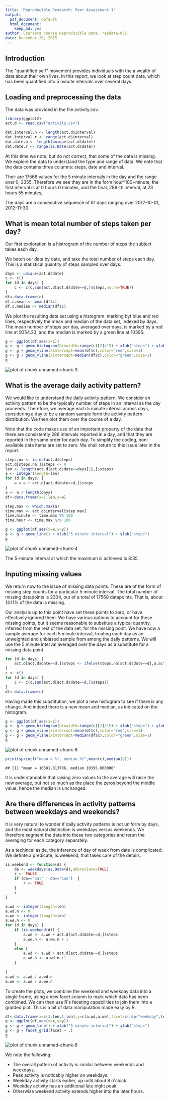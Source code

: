 ```yaml
---
title: 'Reproducible Research: Peer Assessment 1'
output:
  pdf_document: default
  html_document:
    keep_md: yes
author: Coursera course Reproducible Data, repdata-035
date: December 20, 2015
---
```


## Introduction

The "quantified self" movement provides individuals with the a wealth of data about their
own lives. In this report, we look at step count data, which has been quantified into 5 minute
intervals over several days.

## Loading and preprocessing the data

The data was provided in the file activity.csv.


```r
library(ggplot2)
act.d <- read.csv("activity.csv")

dat.interval.n <- length(act.d$interval)
dat.interval.r <- range(act.d$interval)
dat.date.n <- length(unique(act.d$date))
dat.date.r <- range(as.Date(act.d$date))
```

At this time we note, but do not correct, that some of the data is missing. We explore the data to understand the type and range of data.  We note that the data contains three columns: steps, date and interval. 

Their are 17568 values for the 5 minute intervals in the day and the range over 0, 2355. Therefore we see they are in the form hour*100+minute, the first interval is at 0 hours 0 minutes, and the final, 288-th interval, at 23 hours 55 minutes,.

The days are a consecutive sequence of 61 days ranging over 2012-10-01, 2012-11-30.

## What is mean total number of steps taken per day?

Our first exploration is a histrogram of the number of steps the subject takes each day.

We batch our data by date, and take the total number of steps each day. This is a statistical quantity of steps sampled over days.


```r
days <- unique(act.d$date)
c <- c()
for (d in days) {
	c <- c(c,sum(act.d[act.d$date==d,]$steps,na.rm=TRUE))
}
df<-data.frame(c)
df.c.mean <- mean(df$c)
df.c.median <- median(df$c)
```

We plot the resulting data set using a histogram.  marking byt blue and red lines, respectively the mean and median of the data set, indexed by days. The mean number of steps per day, averaged over days, is marked by a red  line at 9354.23, and the median is marked by a green line at 10395.


```r
g <- ggplot(df,aes(x=c)) 
g <- g + geom_histogram(binwidth=range(c)[2]/15) + xlab("steps") + ylab("days")
g <- g + geom_vline(xintercept=mean(df$c),color="red",size=1)
g <- g + geom_vline(xintercept=median(df$c),color="green",size=1)
g
```

![plot of chunk unnamed-chunk-3](figure/unnamed-chunk-3-1.png) 

## What is the average daily activity pattern?

We would like to understand the daily activity pattern. We consider an activity pattern to be the typically number of steps in an interval as the day proceeds. Therefore, we average each 5 minute interval across days, considering a day to be a random sample form the activity pattern distribution. We then plot them over the course of a day. 

Note that the code makes use of an important property of the data that there are consistently 288 intervals reported in a day, and that they are reported in the same order for each day. To simplify the coding, non-available data items are set to zero. We shall return to this issue later in the report.



```r
steps.na <- is.na(act.d$steps)
act.d[steps.na,]$steps <- 0
len <- length(act.d[act.d$date==days[1],]$steps)
a <- integer(length=len)
for (d in days) {
	a = a + act.d[act.d$date==d,]$steps
}
a <- a / length(days)
df<-data.frame(x=1:len,y=a)

step.max <- which.max(a)
time.max <- act.d$interval[step.max]
time.minute <- time.max %% 100
time.hour <- time.max %/% 100

g <- ggplot(df,aes(x=x,y=y))
g <- g + geom_line() + xlab("5 minute interval") + ylab("steps")
g
```

![plot of chunk unnamed-chunk-4](figure/unnamed-chunk-4-1.png) 

The 5-minute interval at which the maximum is achieved is 8:35.


## Inputing missing values

We return now to the issue of missing data points. These are of the form of missing step counts for a particular 5 minute interval. The total number of missing datapoints is 2304, out of 
a total of 17568 datapoints. That is, about 
13.11% of the
data is missing.

Our analysis up to this point have set these points to zero, or have effectively ignored them. We have various options to account for these missing points, but it seems reasonable to substitue a typical quantity, inferred from the rest of the data set, for the missing point. We have now a sample average for each 5 minute interval, treating each day as an unweighted and unbiased sample from among the daily patterns. We will use the 5 minute interval averaged over the days as a substitute for a missing data point.


```r
for (d in days) {
	act.d[act.d$date==d,]$steps <- ifelse(steps.na[act.d$date==d],a,act.d[act.d$date==d,]$step)
}
c <- c()
for (d in days) {
	c <- c(c,sum(act.d[act.d$date==d,]$steps))
}
df<-data.frame(c)
```

Having made this substitution, we plot a new histogram to see if there is any change. And indeed there is a new mean and median, as indicated on the histogram.



```r
g <- ggplot(df,aes(x=c)) 
g <- g + geom_histogram(binwidth=range(c)[2]/15) + xlab("steps") + ylab("days")
g <- g + geom_vline(xintercept=mean(df$c),color="red",size=1)
g <- g + geom_vline(xintercept=median(df$c),color="green",size=1)
g
```

![plot of chunk unnamed-chunk-6](figure/unnamed-chunk-6-1.png) 

```r
print(sprintf("mean = %f, median %f",mean(c),median(c)))
```

```
## [1] "mean = 10581.013706, median 10395.000000"
```

It is understandable that raising zero values to the average will raise the new average, but not so much as the place the zeros beyond the middle value, hence the median is unchanged.

## Are there differences in activity patterns between weekdays and weekends?

It is very natural to wonder if daily activity patterns is not uniform by days, and the most natural distinction is weekdays versus weekends. We therefore segment the data into these two categories and rerun the averaging for each category separately.

As a techincal aside, the inference of day of week from date is complicated. We definte a predicate, is.weekend, that takes care of the details.


```r
is.weekend <- function(d) {
	da <- weekdays(as.Date(d),abbreviate=TRUE)
	r <- FALSE
	if (da=="Sat" | da=="Sun")  {
		r <- TRUE
	} 
	r
}

a.wd <- integer(length=len)
a.wd.n <- 0
a.we <- integer(length=len)
a.we.n <- 0
for (d in days) {
	if (is.weekend(d)) {
		a.we <- a.we + act.d[act.d$date==d,]$steps
		a.we.n <- a.we.n + 1
	}
	else {
		a.wd <- a.wd + act.d[act.d$date==d,]$steps	
		a.wd.n <- a.wd.n +1 
	}
	
}
a.wd <- a.wd / a.wd.n
a.we <- a.we / a.we.n
```

To create the plots, we combine the weekend and weekday data into a single frame, using a new facet column to mark which data has been combined. We can then use R's faceting capabilities to join them into a gridded plot. This is a bit of data manipulation made easy by R.


```r
df<-data.frame(x=c(1:len,1:len),y=c(a.wd,a.we),facet=c(rep("weekday",len),rep("weekend",len)))
g <- ggplot(df,aes(x=x,y=y))
g <- g + geom_line() + xlab("5 minute interval") + ylab("steps")
g <- g + facet_grid(facet ~ .)
g
```

![plot of chunk unnamed-chunk-8](figure/unnamed-chunk-8-1.png) 

We note the following:

* The overall pattern of activity is similar between weekends and weekdays.
* Peak activity is noticably higher on weekdays.
* Weekday activity starts earlier, up until about 8 o'clock.
* Weekday activity has an additional late night peak.
* Otherwise weekend activity extends higher into the later hours.


